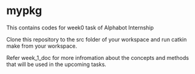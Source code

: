 # mypkg
This contains codes for week0 task of Alphabot Internship


Clone this repository to the src folder of your workspace and run catkin make from your workspace.

Refer week_1_doc for more infromation about the concepts and methods that will be used in the upcoming tasks.
